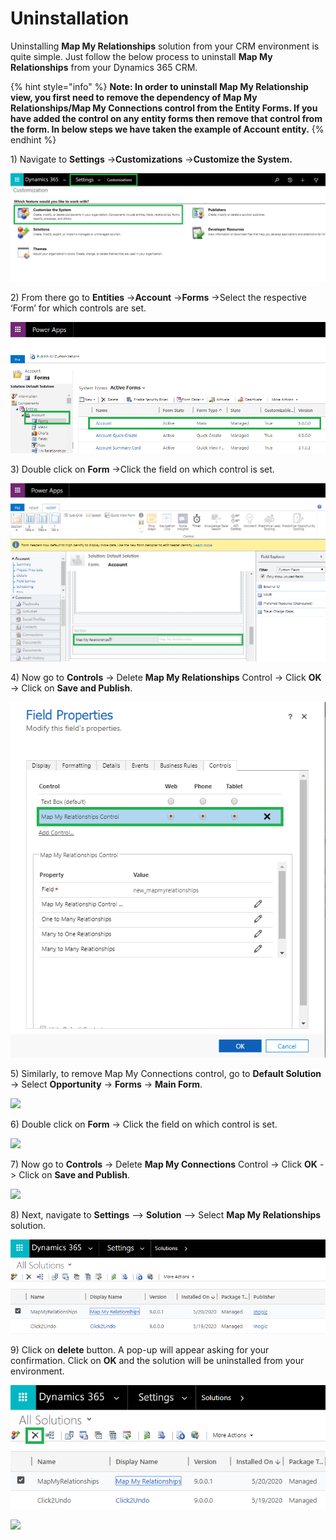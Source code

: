 # Uninstallation

Uninstalling **Map My Relationships** solution from your CRM environment is quite simple. Just follow the below process to uninstall **Map My Relationships** from your Dynamics 365 CRM.

{% hint style="info" %}
**Note: In order to uninstall Map My Relationship view, you first need to remove the dependency of Map My Relationships/Map My Connections control from the Entity Forms. If you have added the control on any entity forms then remove that control from the form. In below steps we have taken the example of Account entity.**
{% endhint %}

1\) Navigate to **Settings** ->**Customizations** ->**Customize the System.**

![](../.gitbook/assets/21.png)

2\) From there go to **Entities** ->**Account** ->**Forms** ->Select the respective ‘Form’ for which controls are set.

![](<../.gitbook/assets/22 (4).png>)

3\) Double click on **Form** ->Click the field on which control is set.

![](<../.gitbook/assets/23 (1).png>)

4\) Now go to **Controls** -> Delete **Map My Relationships** Control -> Click **OK** -> Click on **Save and Publish**.

![](../.gitbook/assets/24.png)

5\) Similarly, to remove Map My Connections control, go to **Default Solution** -> Select **Opportunity** -> **Forms** -> **Main Form**.&#x20;

![](<../.gitbook/assets/Uninstall\_1 (5).png>)

6\) Double click on **Form** -> Click the field on which control is set.

![](<../.gitbook/assets/Uninstall\_2 (6).png>)

7\) Now go to **Controls** -> Delete **Map My Connections** Control -> Click **OK** -> Click on **Save and Publish**.

![](../.gitbook/assets/Uninstall\_3.png)

8\) Next, navigate to **Settings** --> **Solution** --> Select **Map My Relationships** solution.

![](<../.gitbook/assets/2 (11).png>)

9\) Click on **delete** button. A pop-up will appear asking for your confirmation. Click on **OK** and the solution will be uninstalled from your environment.

![](<../.gitbook/assets/3 (15).png>)

![](<../.gitbook/assets/uninstall\_5 - Copy.png>)
